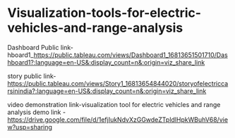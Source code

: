 # Visualization-tools-for-electric-vehicles-and-range-analysis      


Dashboard Public link-hboard1_https://public.tableau.com/views/Dashboard1_16813651501710/Dashboard1?:language=en-US&:display_count=n&:origin=viz_share_link

story public link-https://public.tableau.com/views/Story1_16813654844020/storyofelectriccarsinindia?:language=en-US&:display_count=n&:origin=viz_share_link

video demonstration link-visualization tool for electric vehicles and range analysis
demo link -https://drive.google.com/file/d/1efjIukNdvXzGGwdeZTpldlHpkWBuhV68/view?usp=sharing
